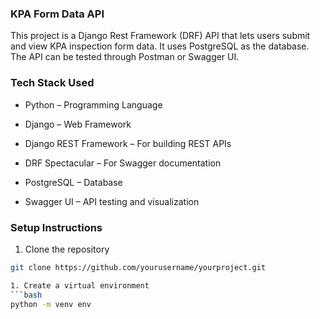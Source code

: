 ### KPA Form Data API

This project is a Django Rest Framework (DRF) API that lets users submit and view KPA inspection form data. It uses PostgreSQL as the database. The API can be tested through Postman or Swagger UI.

### Tech Stack Used

- Python – Programming Language

- Django – Web Framework

- Django REST Framework – For building REST APIs

- DRF Spectacular – For Swagger documentation

- PostgreSQL – Database

- Swagger UI – API testing and visualization

  

### Setup Instructions

1. Clone the repository  
```bash
git clone https://github.com/yourusername/yourproject.git

1. Create a virtual environment 
```bash
python -m venv env

